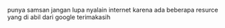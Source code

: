 punya samsan
 
jangan lupa nyalain internet karena ada beberapa resurce yang di abil dari google terimakasih
